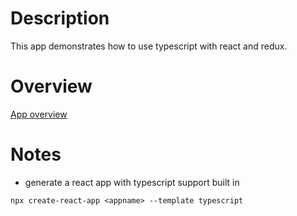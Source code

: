 # Description
This app demonstrates how to use typescript with react and redux.
# Overview
[App overview](https://www.udemy.com/course/typescript-the-complete-developers-guide/learn/lecture/15067226#content)
# Notes
- generate a react app with typescript support built in
```shell
npx create-react-app <appname> --template typescript
```


